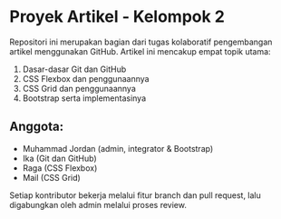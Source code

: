 # Proyek Artikel - Kelompok 2

Repositori ini merupakan bagian dari tugas kolaboratif pengembangan artikel menggunakan GitHub. Artikel ini mencakup empat topik utama:

1. Dasar-dasar Git dan GitHub
2. CSS Flexbox dan penggunaannya
3. CSS Grid dan penggunaannya
4. Bootstrap serta implementasinya

## Anggota:
- Muhammad Jordan (admin, integrator & Bootstrap)
- Ika (Git dan GitHub)
- Raga (CSS Flexbox)
- Mail (CSS Grid)

Setiap kontributor bekerja melalui fitur branch dan pull request, lalu digabungkan oleh admin melalui proses review.
